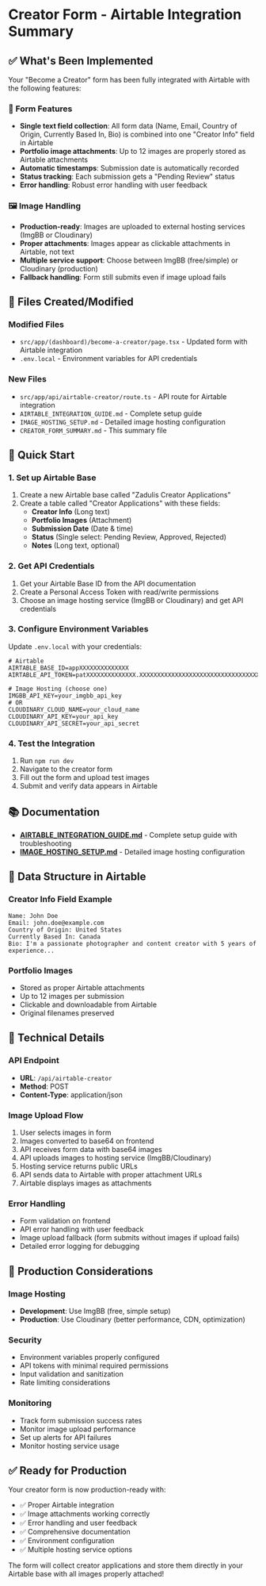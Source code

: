 # Creator Form - Airtable Integration Summary

## ✅ What's Been Implemented

Your "Become a Creator" form has been fully integrated with Airtable with the following features:

### 🎯 Form Features
- **Single text field collection**: All form data (Name, Email, Country of Origin, Currently Based In, Bio) is combined into one "Creator Info" field in Airtable
- **Portfolio image attachments**: Up to 12 images are properly stored as Airtable attachments
- **Automatic timestamps**: Submission date is automatically recorded
- **Status tracking**: Each submission gets a "Pending Review" status
- **Error handling**: Robust error handling with user feedback

### 🖼️ Image Handling
- **Production-ready**: Images are uploaded to external hosting services (ImgBB or Cloudinary)
- **Proper attachments**: Images appear as clickable attachments in Airtable, not text
- **Multiple service support**: Choose between ImgBB (free/simple) or Cloudinary (production)
- **Fallback handling**: Form still submits even if image upload fails

## 📁 Files Created/Modified

### Modified Files
- `src/app/(dashboard)/become-a-creator/page.tsx` - Updated form with Airtable integration
- `.env.local` - Environment variables for API credentials

### New Files
- `src/app/api/airtable-creator/route.ts` - API route for Airtable integration
- `AIRTABLE_INTEGRATION_GUIDE.md` - Complete setup guide
- `IMAGE_HOSTING_SETUP.md` - Detailed image hosting configuration
- `CREATOR_FORM_SUMMARY.md` - This summary file

## 🚀 Quick Start

### 1. Set up Airtable Base
1. Create a new Airtable base called "Zadulis Creator Applications"
2. Create a table called "Creator Applications" with these fields:
   - **Creator Info** (Long text)
   - **Portfolio Images** (Attachment)
   - **Submission Date** (Date & time)
   - **Status** (Single select: Pending Review, Approved, Rejected)
   - **Notes** (Long text, optional)

### 2. Get API Credentials
1. Get your Airtable Base ID from the API documentation
2. Create a Personal Access Token with read/write permissions
3. Choose an image hosting service (ImgBB or Cloudinary) and get API credentials

### 3. Configure Environment Variables
Update `.env.local` with your credentials:
```env
# Airtable
AIRTABLE_BASE_ID=appXXXXXXXXXXXXXX
AIRTABLE_API_TOKEN=patXXXXXXXXXXXXXX.XXXXXXXXXXXXXXXXXXXXXXXXXXXXXXXXXXXXXXXXXXXXXXXXXXXXXXXXXXXXXXXX

# Image Hosting (choose one)
IMGBB_API_KEY=your_imgbb_api_key
# OR
CLOUDINARY_CLOUD_NAME=your_cloud_name
CLOUDINARY_API_KEY=your_api_key
CLOUDINARY_API_SECRET=your_api_secret
```

### 4. Test the Integration
1. Run `npm run dev`
2. Navigate to the creator form
3. Fill out the form and upload test images
4. Submit and verify data appears in Airtable

## 📚 Documentation

- **[AIRTABLE_INTEGRATION_GUIDE.md](./AIRTABLE_INTEGRATION_GUIDE.md)** - Complete setup guide with troubleshooting
- **[IMAGE_HOSTING_SETUP.md](./IMAGE_HOSTING_SETUP.md)** - Detailed image hosting configuration

## 🎯 Data Structure in Airtable

### Creator Info Field Example
```
Name: John Doe
Email: john.doe@example.com
Country of Origin: United States
Currently Based In: Canada
Bio: I'm a passionate photographer and content creator with 5 years of experience...
```

### Portfolio Images
- Stored as proper Airtable attachments
- Up to 12 images per submission
- Clickable and downloadable from Airtable
- Original filenames preserved

## 🔧 Technical Details

### API Endpoint
- **URL**: `/api/airtable-creator`
- **Method**: POST
- **Content-Type**: application/json

### Image Upload Flow
1. User selects images in form
2. Images converted to base64 on frontend
3. API receives form data with base64 images
4. API uploads images to hosting service (ImgBB/Cloudinary)
5. Hosting service returns public URLs
6. API sends data to Airtable with proper attachment URLs
7. Airtable displays images as attachments

### Error Handling
- Form validation on frontend
- API error handling with user feedback
- Image upload fallback (form submits without images if upload fails)
- Detailed error logging for debugging

## 🚀 Production Considerations

### Image Hosting
- **Development**: Use ImgBB (free, simple setup)
- **Production**: Use Cloudinary (better performance, CDN, optimization)

### Security
- Environment variables properly configured
- API tokens with minimal required permissions
- Input validation and sanitization
- Rate limiting considerations

### Monitoring
- Track form submission success rates
- Monitor image upload performance
- Set up alerts for API failures
- Monitor hosting service usage

## ✅ Ready for Production

Your creator form is now production-ready with:
- ✅ Proper Airtable integration
- ✅ Image attachments working correctly
- ✅ Error handling and user feedback
- ✅ Comprehensive documentation
- ✅ Environment configuration
- ✅ Multiple hosting service options

The form will collect creator applications and store them directly in your Airtable base with all images properly attached!